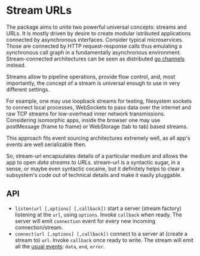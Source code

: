 Stream URLs
===========

The package aims to unite two powerful universal concepts: streams and
URLs.  It is mostly driven by desire to create modular istributed
applications connected by asynchronous interfaces.
Consider typical microservices. Those are connected by HTTP
request-response calls thus emulating a synchronous call graph in a
fundamentally asynchronous environment.  Stream-connected
architectures can be seen as distributed [go channels][go] instead.

Streams allow to pipeline operations, provide flow control, and, most
importantly, the concept of a stream is universal enough to use in 
very different settings.

For example, one may use loopback streams for testing, filesystem sockets
to connect local processes, WebSockets to pass data over the internet
and raw TCP streams for low-overhead inner network transmissions.
Considering isomorphic apps, inside the browser one may use postMessage
(frame to frame) or WebStorage (tab to tab) based streams.

This approach fits event sourcing architectures extremely well, as
all app's events are well serializable then.

So, stream-url encapsulates details of a particular medium and allows
the app to open *data streams to URLs*.
stream-url is a syntactic sugar, in a sense, or maybe even syntactic
cocaine, but it definitely helps to clear a subsystem's code out of
technical details and make it easily pluggable.

## API

* `listen(url [,options] [,callback])` start a server (stream factory)
    listening at the `url`, using `options`. Invoke `callback` when
    ready. The server will emit `connection` event for every new
    incoming connection/stream.
* `connect(url [,options] [,callback])` connect to a server at (create
    a stream to) `url`. Invoke `callback` once ready to write.
    The stream will emit all the [usual events][stream]:
    `data`, `end`, `error`.


[go]: https://gobyexample.com/channels
[stream]: https://iojs.org/api/stream.html
